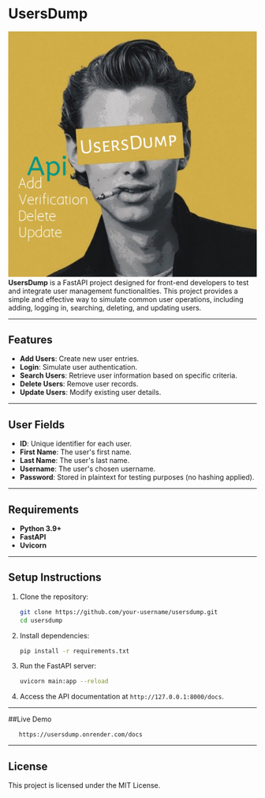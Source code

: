 
# UsersDump
![UsersDump](UsersDump.jpg)
**UsersDump** is a FastAPI project designed for front-end developers to test and integrate user management functionalities. This project provides a simple and effective way to simulate common user operations, including adding, logging in, searching, deleting, and updating users.

---

## Features
- **Add Users**: Create new user entries.
- **Login**: Simulate user authentication.
- **Search Users**: Retrieve user information based on specific criteria.
- **Delete Users**: Remove user records.
- **Update Users**: Modify existing user details.

---

## User Fields
- **ID**: Unique identifier for each user.
- **First Name**: The user's first name.
- **Last Name**: The user's last name.
- **Username**: The user's chosen username.
- **Password**: Stored in plaintext for testing purposes (no hashing applied).

---

## Requirements
- **Python 3.9+**
- **FastAPI**
- **Uvicorn**

---

## Setup Instructions
1. Clone the repository:
   ```bash
   git clone https://github.com/your-username/usersdump.git
   cd usersdump
   ```
2. Install dependencies:
   ```bash
   pip install -r requirements.txt
   ```
3. Run the FastAPI server:
   ```bash
   uvicorn main:app --reload
   ```
4. Access the API documentation at `http://127.0.0.1:8000/docs`.

---

##Live Demo

```Link
   https://usersdump.onrender.com/docs
   ```

---

## License
This project is licensed under the MIT License.
